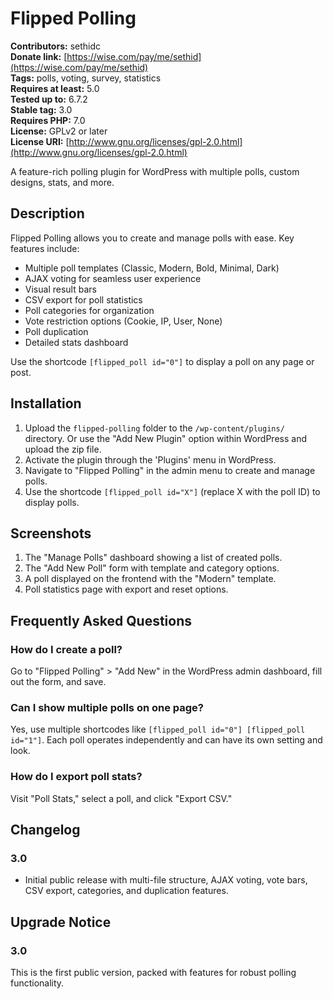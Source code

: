 # Flipped Polling  

**Contributors:** sethidc  
**Donate link:** [https://wise.com/pay/me/sethid](https://wise.com/pay/me/sethid)  
**Tags:** polls, voting, survey, statistics  
**Requires at least:** 5.0  
**Tested up to:** 6.7.2  
**Stable tag:** 3.0  
**Requires PHP:** 7.0  
**License:** GPLv2 or later  
**License URI:** [http://www.gnu.org/licenses/gpl-2.0.html](http://www.gnu.org/licenses/gpl-2.0.html)  

A feature-rich polling plugin for WordPress with multiple polls, custom designs, stats, and more.

## Description

Flipped Polling allows you to create and manage polls with ease. Key features include:

* Multiple poll templates (Classic, Modern, Bold, Minimal, Dark)
* AJAX voting for seamless user experience
* Visual result bars
* CSV export for poll statistics
* Poll categories for organization
* Vote restriction options (Cookie, IP, User, None)
* Poll duplication
* Detailed stats dashboard

Use the shortcode `[flipped_poll id="0"]` to display a poll on any page or post.

## Installation

1.  Upload the `flipped-polling` folder to the `/wp-content/plugins/` directory.
    Or use the "Add New Plugin" option within WordPress and upload the zip file.
2.  Activate the plugin through the 'Plugins' menu in WordPress.
3.  Navigate to "Flipped Polling" in the admin menu to create and manage polls.
4.  Use the shortcode `[flipped_poll id="X"]` (replace X with the poll ID) to display polls.

## Screenshots

1.  The "Manage Polls" dashboard showing a list of created polls.
2.  The "Add New Poll" form with template and category options.
3.  A poll displayed on the frontend with the "Modern" template.
4.  Poll statistics page with export and reset options.

## Frequently Asked Questions

### How do I create a poll?

Go to "Flipped Polling" > "Add New" in the WordPress admin dashboard, fill out the form, and save.

### Can I show multiple polls on one page?

Yes, use multiple shortcodes like `[flipped_poll id="0"] [flipped_poll id="1"]`. Each poll operates independently and can have its own setting and look.

### How do I export poll stats?

Visit "Poll Stats," select a poll, and click "Export CSV."

## Changelog

### 3.0

* Initial public release with multi-file structure, AJAX voting, vote bars, CSV export, categories, and duplication features.

## Upgrade Notice

### 3.0

This is the first public version, packed with features for robust polling functionality.
